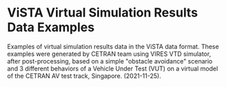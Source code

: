 # ViSTA Virtual Simulation Results Data Examples
Examples of virtual simulation results data in the ViSTA data format. These examples were generated by CETRAN team using VIRES VTD simulator, after post-processing, based on a simple "obstacle avoidance" scenario and 3 different behaviors of a Vehicle Under Test (VUT) on a virtual model of the CETRAN AV test track, Singapore. (2021-11-25).
